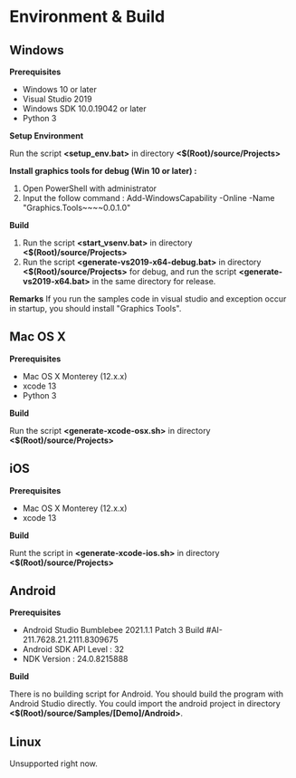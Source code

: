 # Environment & Build

## Windows

**Prerequisites**

- Windows 10 or later
- Visual Studio 2019
- Windows SDK 10.0.19042 or later
- Python 3

**Setup Environment**

Run the script **<setup_env.bat>** in directory **<$(Root)/source/Projects>**

**Install graphics tools for debug (Win 10 or later) :** 

1. Open PowerShell with administrator
2. Input the follow command : Add-WindowsCapability -Online -Name "Graphics.Tools~~~~0.0.1.0"

**Build**

1. Run the script **<start_vsenv.bat>** in directory **<$(Root)/source/Projects>**
2. Run the script **<generate-vs2019-x64-debug.bat>** in directory **<$(Root)/source/Projects>** for debug, and run the script **<generate-vs2019-x64.bat>** in the same directory for release.

**Remarks**
If you run the samples code in visual studio and exception occur in startup, you should install "Graphics Tools".

## Mac OS X

**Prerequisites**

- Mac OS X Monterey (12.x.x)
- xcode 13
- Python 3

**Build**

Run the script **<generate-xcode-osx.sh>** in directory **<$(Root)/source/Projects>**

## iOS

**Prerequisites**

- Mac OS X Monterey (12.x.x)
- xcode 13

**Build**

Runt the script in **<generate-xcode-ios.sh>** in directory **<$(Root)/source/Projects>**

## Android

**Prerequisites**

- Android Studio Bumblebee 2021.1.1 Patch 3 Build #AI-211.7628.21.2111.8309675
- Android SDK API Level : 32
- NDK Version : 24.0.8215888

**Build**

There is no building script for Android. You should build the program with Android Studio directly. You could import the android project in directory **<$(Root)/source/Samples/[Demo]/Android>**.

## Linux

Unsupported right now.

## 
